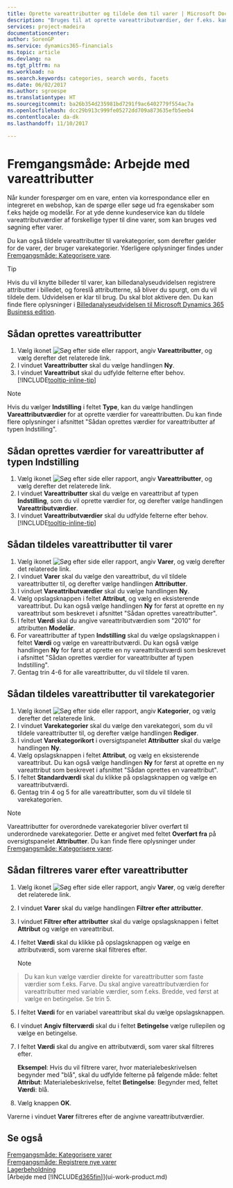 ```yaml
---
title: Oprette vareattributter og tildele dem til varer | Microsoft Docs
description: "Bruges til at oprette vareattributværdier, der f.eks. kan bruges som søgeord, og knytte dem til varer og varekategorier."
services: project-madeira
documentationcenter: 
author: SorenGP
ms.service: dynamics365-financials
ms.topic: article
ms.devlang: na
ms.tgt_pltfrm: na
ms.workload: na
ms.search.keywords: categories, search words, facets
ms.date: 06/02/2017
ms.author: sgroespe
ms.translationtype: HT
ms.sourcegitcommit: ba26b354d235981bd7291f9ac6402779f554ac7a
ms.openlocfilehash: dcc29b913c999fe05272dd709a873635efb5eeb4
ms.contentlocale: da-dk
ms.lasthandoff: 11/10/2017

---
```

# <a name="how-to-work-with-item-attributes"></a>Fremgangsmåde: Arbejde med vareattributter
Når kunder forespørger om en vare, enten via korrespondance eller en integreret en webshop, kan de spørge eller søge ud fra egenskaber som f.eks højde og modelår. For at yde denne kundeservice kan du tildele vareattributværdier af forskellige typer til dine varer, som kan bruges ved søgning efter varer.

Du kan også tildele vareattributter til varekategorier, som derefter gælder for de varer, der bruger varekategorier. Yderligere oplysninger findes under [Fremgangsmåde: Kategorisere vare](inventory-how-categorize-items.md).

> [!Tip]  
> Hvis du vil knytte billeder til varer, kan billedanalyseudvidelsen registrere attributter i billedet, og foreslå attributterne, så bliver du spurgt, om du vil tildele dem. Udvidelsen er klar til brug. Du skal blot aktivere den. Du kan finde flere oplysninger i [Billedanalyseudvidelsen til Microsoft Dynamics 365 Business edition](ui-extensions-image-analyzer.md).

## <a name="to-create-item-attributes"></a>Sådan oprettes vareattributter
1. Vælg ikonet ![Søg efter side eller rapport](media/ui-search/search_small.png "Ikonet Søg efter side eller rapport"), angiv **Vareattributter**, og vælg derefter det relaterede link.
2. I vinduet **Vareattributter** skal du vælge handlingen **Ny**.
3. I vinduet **Vareattribut** skal du udfylde felterne efter behov. [!INCLUDE[tooltip-inline-tip](includes/tooltip-inline-tip_md.md)]

> [!NOTE]  
>   Hvis du vælger **Indstilling** i feltet **Type**, kan du vælge handlingen **Vareattributværdier** for at oprette værdier for vareattributten. Du kan finde flere oplysninger i afsnittet "Sådan oprettes værdier for vareattributter af typen Indstilling".  

## <a name="to-create-values-for-item-attributes-of-type-option"></a>Sådan oprettes værdier for vareattributter af typen Indstilling
1. Vælg ikonet ![Søg efter side eller rapport](media/ui-search/search_small.png "Ikonet Søg efter side eller rapport"), angiv **Vareattributter**, og vælg derefter det relaterede link.
2. I vinduet **Vareattributter** skal du vælge en vareattribut af typen **Indstilling**, som du vil oprette værdier for, og derefter vælge handlingen **Vareattributværdier**.
3. I vinduet **Vareattributværdier** skal du udfylde felterne efter behov. [!INCLUDE[tooltip-inline-tip](includes/tooltip-inline-tip_md.md)]

## <a name="to-assign-item-attributes-to-items"></a>Sådan tildeles vareattributter til varer
1. Vælg ikonet ![Søg efter side eller rapport](media/ui-search/search_small.png "Ikonet Søg efter side eller rapport"), angiv **Varer**, og vælg derefter det relaterede link.
2. I vinduet **Varer** skal du vælge den vareattribut, du vil tildele vareattributter til, og derefter vælge handlingen **Attributter**.
3. I vinduet **Vareattributværdier** skal du vælge handlingen **Ny**.
4. Vælg opslagsknappen i feltet **Attribut**, og vælg en eksisterende vareattribut. Du kan også vælge handlingen **Ny** for først at oprette en ny vareattribut som beskrevet i afsnittet "Sådan oprettes vareattributter".
5. I feltet **Værdi** skal du angive vareattributværdien som "2010" for attributten **Modelår**.
6. For vareattributter af typen **Indstilling** skal du vælge opslagsknappen i feltet **Værdi** og vælge en vareattributværdi. Du kan også vælge handlingen **Ny** for først at oprette en ny vareattributværdi som beskrevet i afsnittet "Sådan oprettes værdier for vareattributter af typen Indstilling".
7. Gentag trin 4-6 for alle vareattributter, du vil tildele til varen.

## <a name="to-assign-item-attributes-to-item-categories"></a>Sådan tildeles vareattributter til varekategorier
1. Vælg ikonet ![Søg efter side eller rapport](media/ui-search/search_small.png "Ikonet Søg efter side eller rapport"), angiv **Kategorier**, og vælg derefter det relaterede link.
2. I vinduet **Varekategorier** skal du vælge den varekategori, som du vil tildele vareattributter til, og derefter vælge handlingen **Rediger**.
3. I vinduet **Varekategorikort** i oversigtspanelet **Attributter** skal du vælge handlingen **Ny**.
4. Vælg opslagsknappen i feltet **Attribut**, og vælg en eksisterende vareattribut. Du kan også vælge handlingen **Ny** for først at oprette en ny vareattribut som beskrevet i afsnittet "Sådan oprettes en vareattribut".
5. I feltet **Standardværdi** skal du klikke på opslagsknappen og vælge en vareattributværdi.
6. Gentag trin 4 og 5 for alle vareattributter, som du vil tildele til varekategorien.

> [!NOTE]  
>   Vareattributter for overordnede varekategorier bliver overført til underordnede varekategorier. Dette er angivet med feltet **Overført fra** på oversigtspanelet **Attributter**. Du kan finde flere oplysninger under [Fremgangsmåde: Kategorisere varer](inventory-how-categorize-items.md).

## <a name="to-filter-by-item-attributes"></a>Sådan filtreres varer efter vareattributter
1. Vælg ikonet ![Søg efter side eller rapport](media/ui-search/search_small.png "Ikonet Søg efter side eller rapport"), angiv **Varer**, og vælg derefter det relaterede link.
2. I vinduet **Varer** skal du vælge handlingen **Filtrer efter attributter**.
3. I vinduet **Filtrer efter attributter** skal du vælge opslagsknappen i feltet **Attribut** og vælge en vareattribut.
4. I feltet **Værdi** skal du klikke på opslagsknappen og vælge en attributværdi, som varerne skal filtreres efter.

    > [!NOTE]  
>   Du kan kun vælge værdier direkte for vareattributter som faste værdier som f.eks. Farve. Du skal angive vareattributværdien for vareattributter med variable værdier, som f.eks. Bredde, ved først at vælge en betingelse. Se trin 5.
5. I feltet **Værdi** for en variabel vareattribut skal du vælge opslagsknappen.
6. I vinduet **Angiv filterværdi** skal du i feltet **Betingelse** vælge rullepilen og vælge en betingelse.
7. I feltet **Værdi** skal du angive en attributværdi, som varer skal filtreres efter.

    **Eksempel**: Hvis du vil filtrere varer, hvor materialebeskrivelsen begynder med "blå", skal du udfylde felterne på følgende måde: feltet **Attribut**: Materialebeskrivelse, feltet **Betingelse**: Begynder med, feltet **Værdi**: blå.
8. Vælg knappen **OK**.   

Varerne i vinduet **Varer** filtreres efter de angivne vareattributværdier.

## <a name="see-also"></a>Se også
[Fremgangsmåde: Kategorisere varer](inventory-how-categorize-items.md)    
[Fremgangsmåde: Registrere nye varer](inventory-how-register-new-items.md)  
[Lagerbeholdning](inventory-manage-inventory.md)  
[Arbejde med [!INCLUDE[d365fin](includes/d365fin_md.md)]](ui-work-product.md)

